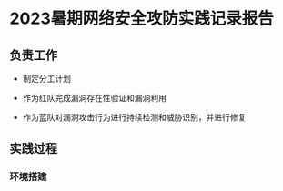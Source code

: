 # **2023暑期网络安全攻防实践记录报告**

## **负责工作**

- 制定分工计划
- 作为红队完成漏洞存在性验证和漏洞利用

- 作为蓝队对漏洞攻击行为进行持续检测和威胁识别，并进行修复

## 实践过程

### 环境搭建

















